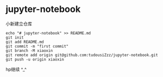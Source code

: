# jupyter-notebook

小新建立仓库
```
echo "# jupyter-notebook" >> README.md
git init
git add README.md
git commit -m "first commit"
git branch -M xiaoxin
git remote add origin git@github.com:tudousiZzz/jupyter-notebook.git
git push -u origin xiaoxin

```

hp继续 ^_^
